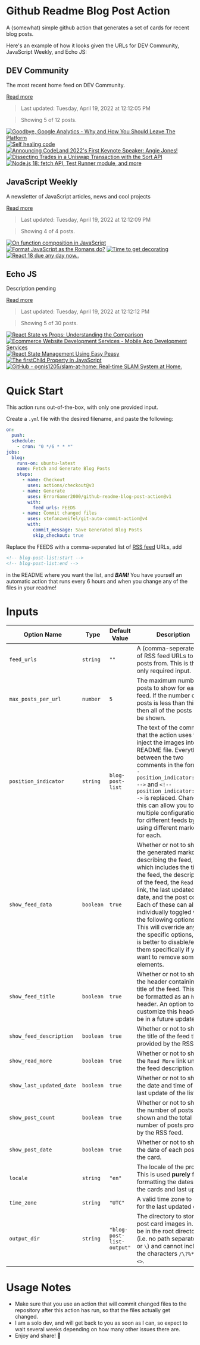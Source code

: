 # Github Readme Blog Post Action

A (somewhat) simple github action that generates a set of cards for recent blog posts.

Here's an example of how it looks given the URLs for DEV Community, JavaScript Weekly, and Echo JS:

<!-- post-list:start -->
## DEV Community

The most recent home feed on DEV Community.

[Read more](https://dev.to)
> Last updated: Tuesday, April 19, 2022 at 12:12:05 PM

> Showing 5 of 12 posts.

[![Goodbye, Google Analytics - Why and How You Should Leave The Platform](https://raw.githubusercontent.com/ErrorGamer2000/github-readme-blog-post-action/main/generated_files/DEV_Community/Goodbye__Google_Analytics_-_Why_and_How_You_Should_Leave_The_Platform.svg)](https://dev.to/martinheinz/goodbye-google-analytics-why-and-how-you-should-leave-the-platform-530l)
[![Self healing code](https://raw.githubusercontent.com/ErrorGamer2000/github-readme-blog-post-action/main/generated_files/DEV_Community/Self_healing_code.svg)](https://dev.to/jobber/self-healing-code-46o9)
[![Announcing CodeLand 2022's First Keynote Speaker: Angie Jones!](https://raw.githubusercontent.com/ErrorGamer2000/github-readme-blog-post-action/main/generated_files/DEV_Community/Announcing_CodeLand_2022's_First_Keynote_Speaker__Angie_Jones!.svg)](https://dev.to/codenewbieteam/announcing-codeland-2022s-first-keynote-speaker-angie-jones-12p0)
[![Dissecting Trades in a Uniswap Transaction with the Sort API](https://raw.githubusercontent.com/ErrorGamer2000/github-readme-blog-post-action/main/generated_files/DEV_Community/Dissecting_Trades_in_a_Uniswap_Transaction_with_the_Sort_API.svg)](https://dev.to/sort_xyz/dissecting-trades-in-a-uniswap-transaction-with-the-sort-api-52jl)
[![Node.js 18: fetch API, Test Runner module, and more](https://raw.githubusercontent.com/ErrorGamer2000/github-readme-blog-post-action/main/generated_files/DEV_Community/Node.js_18__fetch_API__Test_Runner_module__and_more.svg)](https://dev.to/cloudx/nodejs-18-fetch-api-test-runner-module-and-more-2ckg)


## JavaScript Weekly

A newsletter of JavaScript articles, news and cool projects

[Read more](https://javascriptweekly.com/)
> Last updated: Tuesday, April 19, 2022 at 12:12:09 PM

> Showing 4 of 4 posts.

[![On function composition in JavaScript](https://raw.githubusercontent.com/ErrorGamer2000/github-readme-blog-post-action/main/generated_files/JavaScript_Weekly/On_function_composition_in_JavaScript.svg)](https://javascriptweekly.com/issues/585)
[![Format JavaScript as the Romans do?](https://raw.githubusercontent.com/ErrorGamer2000/github-readme-blog-post-action/main/generated_files/JavaScript_Weekly/Format_JavaScript_as_the_Romans_do_.svg)](https://javascriptweekly.com/issues/584)
[![Time to get decorating](https://raw.githubusercontent.com/ErrorGamer2000/github-readme-blog-post-action/main/generated_files/JavaScript_Weekly/Time_to_get_decorating.svg)](https://javascriptweekly.com/issues/583)
[![React 18 due any day now..](https://raw.githubusercontent.com/ErrorGamer2000/github-readme-blog-post-action/main/generated_files/JavaScript_Weekly/React_18_due_any_day_now...svg)](https://javascriptweekly.com/issues/582)


## Echo JS

Description pending

[Read more](
http://www.echojs.com
)
> Last updated: Tuesday, April 19, 2022 at 12:12:12 PM

> Showing 5 of 30 posts.

[![React State vs Props: Understanding the Comparison](https://raw.githubusercontent.com/ErrorGamer2000/github-readme-blog-post-action/main/generated_files/_Echo_JS_/React_State_vs_Props__Understanding_the_Comparison.svg)](https://dev.to/aglowiditsolutions/react-state-vs-props-understanding-the-comparison-176d)
[![Ecommerce Website Development Services - Mobile App Development Services](https://raw.githubusercontent.com/ErrorGamer2000/github-readme-blog-post-action/main/generated_files/_Echo_JS_/Ecommerce_Website_Development_Services_-_Mobile_App_Development_Services.svg)](https://www.wedowebapps.com/)
[![React State Management Using Easy Peasy](https://raw.githubusercontent.com/ErrorGamer2000/github-readme-blog-post-action/main/generated_files/_Echo_JS_/React_State_Management_Using_Easy_Peasy.svg)](https://blog.openreplay.com/react-state-management-using-easy-peasy)
[![The firstChild Property in JavaScript](https://raw.githubusercontent.com/ErrorGamer2000/github-readme-blog-post-action/main/generated_files/_Echo_JS_/The_firstChild_Property_in_JavaScript.svg)](
https://masteringjs.io/tutorials/fundamentals/firstchild
)
[![GitHub - ognis1205/slam-at-home: Real-time SLAM System at Home.](https://raw.githubusercontent.com/ErrorGamer2000/github-readme-blog-post-action/main/generated_files/_Echo_JS_/GitHub_-_ognis1205_slam-at-home__Real-time_SLAM_System_at_Home..svg)](https://github.com/ognis1205/slam-at-home)


<!-- post-list:end -->

# Quick Start

This action runs out-of-the-box, with only one provided input.

Create a `.yml` file with the desired filename, and paste the following:

```yml
on:
  push:
  schedule:
    - cron: "0 */6 * * *"
jobs:
  blog:
    runs-on: ubuntu-latest
    name: Fetch and Generate Blog Posts
    steps:
      - name: Checkout
        uses: actions/checkout@v3
      - name: Generate
        uses: ErrorGamer2000/github-readme-blog-post-action@v1
        with:
          feed_urls: FEEDS
      - name: Commit changed files
        uses: stefanzweifel/git-auto-commit-action@v4
        with:
          commit_message: Save Generated Blog Posts
          skip_checkout: true
```

Replace the FEEDS with a comma-seperated list of [RSS feed](https://rss.com/blog/how-do-rss-feeds-work/) URLs, add

```md
<!-- blog-post-list:start -->
<!-- blog-post-list:end -->
```

in the README where you want the list, and **_BAM!_** You have yourself an automatic action that runs every 6 hours and when you change any of the files in your readme!

# Inputs

<table>
  <thead>
    <tr>
      <th>Option Name</th>
      <th>Type</th>
      <th>Default Value</th>
      <th>Description</th>
    </tr>
  </thead>
  <tbody>
    <tr>
      <td><code>feed_urls</code></td>
      <td><code>string</code></td>
      <td><code>""</code></td>
      <td>A (comma-seperated) list of RSS feed URLs to load posts from. This is the only required input.</td>
    </tr>
    <tr>
      <td><code>max_posts_per_url</code></td>
      <td><code>number</code></td>
      <td><code>5</code></td>
      <td>The maximum number of posts to show for each feed. If the number of posts is less than this, then all of the posts will be shown.</td>
    </tr>
    <tr>
      <td><code>position_indicator</code></td>
      <td><code>string</code></td>
      <td><code>blog-post-list</code></td>
      <td>The text of the comments that the action uses to inject the images into the README file. Everything between the two comments in the form <code>&lt;!-- position_indicator:start --&gt;</code> and <code>&lt;!-- position_indicator:end --&gt;</code> is replaced. Changing this can allow you to use multiple configurations for different feeds by using different markers for each.</td>
    </tr>
    <tr>
      <td><code>show_feed_data</code></td>
      <td><code>boolean</code></td>
      <td><code>true</code></td>
      <td>Whether or not to show the generated markdown describing the feed, which includes the title of the feed, the description of the feed, the <code>Read More</code> link, the last updated date, and the post count. Each of these can also be individually toggled with the following options. This will override any of the specific options, so it is better to disable/enable them specifically if you want to remove some elements.</td>
    </tr>
    <tr>
      <td><code>show_feed_title</code></td>
      <td><code>boolean</code></td>
      <td><code>true</code></td>
      <td>Whether or not to show the header containing the title of the feed. This will be formatted as an <code>h2</code> header. An option to customize this header will be in a future update.</td>
    </tr>
    <tr>
      <td><code>show_feed_description</code></td>
      <td><code>boolean</code></td>
      <td><code>true</code></td>
      <td>Whether or not to show the title of the feed that is provided by the RSS feed.</td>
    </tr>
    <tr>
      <td><code>show_read_more</code></td>
      <td><code>boolean</code></td>
      <td><code>true</code></td>
      <td>Whether or not to show the <code>Read More</code> link under the feed description.</td>
    </tr>
    <tr>
      <td><code>show_last_updated_date</code></td>
      <td><code>boolean</code></td>
      <td><code>true</code></td>
      <td>Whether or not to show the date and time of the last update of the list.</td>
    </tr>
    <tr>
      <td><code>show_post_count</code></td>
      <td><code>boolean</code></td>
      <td><code>true</code></td>
      <td>Whether or not to show the number of posts shown and the total number of posts provided by the RSS feed.</td>
    </tr>
    <tr>
      <td><code>show_post_date</code></td>
      <td><code>boolean</code></td>
      <td><code>true</code></td>
      <td>Whether or not to show the date of each post on the card.</td>
    </tr>
    <tr>
      <td><code>locale</code></td>
      <td><code>string</code></td>
      <td><code>"en"</code></td>
      <td>The locale of the project. This is used <strong>purely</strong> for formatting the dates of the cards and last update.</td>
    </tr>
    <tr>
      <td><code>time_zone</code></td>
      <td><code>string</code></td>
      <td><code>"UTC"</code></td>
      <td>A valid time zone to use for the last updated date.</td>
    </tr>
    <tr>
      <td><code>output_dir</code></td>
      <td><code>string</code></td>
      <td><code>"blog-post-list-output"</code></td>
      <td>The directory to store the post card images in. Must be in the root directory (i.e. no path separators <code>/</code> or <code>\</code>) and cannot include the characters <code>/\?%*:|"&lt;&gt;</code>.</td>
    </tr>
<!--
    <tr>
      <td><code></code></td>
      <td><cde></cde></td>
      <td><code></code></td>
      <td></td>
    </tr>
-->
  </tbody>
</table>

# Usage Notes

- Make sure that you use an action that will commit changed files to the repository after this action has run, so that the files actually get changed.
- I am a solo dev, and will get back to you as soon as I can, so expect to wait several weeks depending on how many other issues there are.
- Enjoy and share! 🤗
